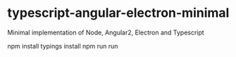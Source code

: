 # typescript-angular-electron-minimal
Minimal implementation of Node, Angular2, Electron and Typescript 

npm install
typings install
npm run run
